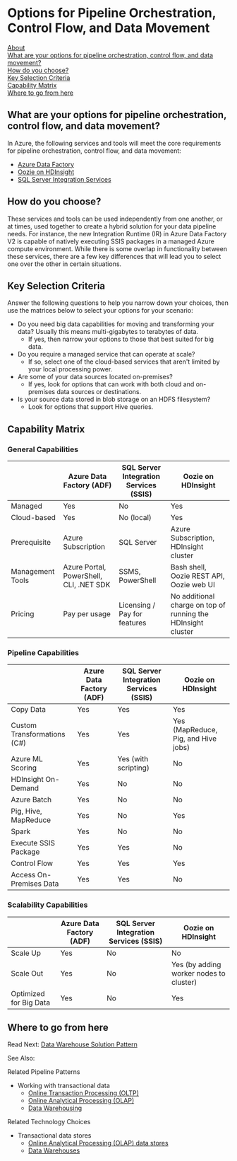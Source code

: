 # Options for Pipeline Orchestration, Control Flow, and Data Movement

[About]()  
[What are your options for pipeline orchestration, control flow, and data movement?](#options)  
[How do you choose?](#howtochoose)  
[Key Selection Criteria](#criteria)  
[Capability Matrix](#matrix)   
[Where to go from here](#wheretogo)  

<a name="about"></a>

## <a name="options"></a> What are your options for pipeline orchestration, control flow, and data movement?
In Azure, the following services and tools will meet the core requirements for pipeline orchestration, control flow, and data movement:

- [Azure Data Factory](https://docs.microsoft.com/azure/data-factory/)
- [Oozie on HDInsight](https://docs.microsoft.com/azure/hdinsight/hdinsight-use-oozie-linux-mac)
- [SQL Server Integration Services](https://docs.microsoft.com/sql/integration-services/sql-server-integration-services)

## <a name="howtochoose"></a> How do you choose?
These services and tools can be used independently from one another, or at times, used together to create a hybrid solution for your data pipeline needs. For instance, the new Integration Runtime (IR) in Azure Data Factory V2 is capable of natively executing SSIS packages in a managed Azure compute environment. While there is some overlap in functionality between these services, there are a few key differences that will lead you to select one over the other in certain situations.

## <a name="criteria"></a> Key Selection Criteria

Answer the following questions to help you narrow down your choices, then use the matrices below to select your options for your scenario:

- Do you need big data capabilities for moving and transforming your data? Usually this means multi-gigabytes to terabytes of data.
    - If yes, then narrow your options to those that best suited for big data.
- Do you require a managed service that can operate at scale?
    - If so, select one of the cloud-based services that aren't limited by your local processing power.
- Are some of your data sources located on-premises?
    - If yes, look for options that can work with both cloud and on-premises data sources or destinations.
- Is your source data stored in blob storage on an HDFS filesystem?
    - Look for options that support Hive queries.

## <a name="matrix"></a> Capability Matrix

### General Capabilities

| | Azure Data Factory (ADF) | SQL Server Integration Services (SSIS) | Oozie on HDInsight
| --- | --- | --- | --- |
| Managed | Yes | No | Yes |
| Cloud-based | Yes | No (local) | Yes |
| Prerequisite | Azure Subscription | SQL Server  | Azure Subscription, HDInsight cluster |
| Management Tools | Azure Portal, PowerShell, CLI, .NET SDK | SSMS, PowerShell | Bash shell, Oozie REST API, Oozie web UI |
| Pricing | Pay per usage | Licensing / Pay for features | No additional charge on top of running the HDInsight cluster |

### Pipeline Capabilities

| | Azure Data Factory (ADF) | SQL Server Integration Services (SSIS) | Oozie on HDInsight
| --- | --- | --- | --- |
| Copy Data | Yes | Yes | Yes |
| Custom Transformations (C#) | Yes | Yes | Yes (MapReduce, Pig, and Hive jobs) |
| Azure ML Scoring | Yes | Yes (with scripting) | No |
| HDInsight On-Demand | Yes | No | No |
| Azure Batch | Yes | No | No |
| Pig, Hive, MapReduce | Yes | No | Yes |
| Spark | Yes | No | No |
| Execute SSIS Package | Yes | Yes | No |
| Control Flow | Yes | Yes | Yes |
| Access On-Premises Data | Yes | Yes | No |

### Scalability Capabilities

| | Azure Data Factory (ADF) | SQL Server Integration Services (SSIS) | Oozie on HDInsight
| --- | --- | --- | --- |
| Scale Up | Yes | No | No |
| Scale Out | Yes | No | Yes (by adding worker nodes to cluster) |
| Optimized for Big Data | Yes | No | Yes |

## <a name="wheretogo"></a>Where to go from here
Read Next:
[Data Warehouse Solution Pattern](../pipeline-patterns/data-warehousing.md)

See Also:

Related Pipeline Patterns
- Working with transactional data
    - [Online Transaction Processing (OLTP)](../pipeline-patterns/online-transaction-processing.md)
    - [Online Analytical Processing (OLAP)](../pipeline-patterns/online-analytical-processing.md)
    - [Data Warehousing](../pipeline-patterns/data-warehousing.md)

Related Technology Choices
- Transactional data stores
    - [Online Analytical Processing (OLAP) data stores](../technology-choices/olap-data-stores.md)
    - [Data Warehouses](../technology-choices/data-warehouses.md)
